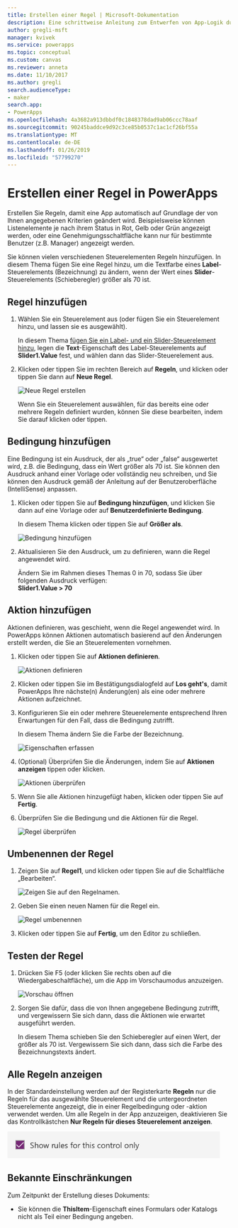 ```yaml
---
title: Erstellen einer Regel | Microsoft-Dokumentation
description: Eine schrittweise Anleitung zum Entwerfen von App-Logik durch Erstellen von Regeln
author: gregli-msft
manager: kvivek
ms.service: powerapps
ms.topic: conceptual
ms.custom: canvas
ms.reviewer: anneta
ms.date: 11/10/2017
ms.author: gregli
search.audienceType:
- maker
search.app:
- PowerApps
ms.openlocfilehash: 4a3682a913dbbdf0c1848378dad9ab06ccc78aaf
ms.sourcegitcommit: 90245baddce9d92c3ce85b0537c1ac1cf26bf55a
ms.translationtype: MT
ms.contentlocale: de-DE
ms.lasthandoff: 01/26/2019
ms.locfileid: "57799270"
---
```

# <a name="create-a-rule-in-powerapps"></a>Erstellen einer Regel in PowerApps
Erstellen Sie Regeln, damit eine App automatisch auf Grundlage der von Ihnen angegebenen Kriterien geändert wird. Beispielsweise können Listenelemente je nach ihrem Status in Rot, Gelb oder Grün angezeigt werden, oder eine Genehmigungsschaltfläche kann nur für bestimmte Benutzer (z.B. Manager) angezeigt werden.

Sie können vielen verschiedenen Steuerelementen Regeln hinzufügen. In diesem Thema fügen Sie eine Regel hinzu, um die Textfarbe eines **Label**-Steuerelements (Bezeichnung) zu ändern, wenn der Wert eines **Slider**-Steuerelements (Schieberegler) größer als 70 ist.

## <a name="add-a-rule"></a>Regel hinzufügen
1. Wählen Sie ein Steuerelement aus (oder fügen Sie ein Steuerelement hinzu, und lassen sie es ausgewählt).

    In diesem Thema [fügen Sie ein Label- und ein Slider-Steuerelement hinzu](add-configure-controls.md), legen die **Text**-Eigenschaft des Label-Steuerelements auf **Slider1.Value** fest, und wählen dann das Slider-Steuerelement aus.

1. Klicken oder tippen Sie im rechten Bereich auf **Regeln**, und klicken oder tippen Sie dann auf **Neue Regel**.

    ![Neue Regel erstellen](./media/working-with-rules/new-rule.png)

    Wenn Sie ein Steuerelement auswählen, für das bereits eine oder mehrere Regeln definiert wurden, können Sie diese bearbeiten, indem Sie darauf klicken oder tippen.  

## <a name="add-a-condition"></a>Bedingung hinzufügen
Eine Bedingung ist ein Ausdruck, der als „true“ oder „false“ ausgewertet wird, z.B. die Bedingung, dass ein Wert größer als 70 ist. Sie können den Ausdruck anhand einer Vorlage oder vollständig neu schreiben, und Sie können den Ausdruck gemäß der Anleitung auf der Benutzeroberfläche (IntelliSense) anpassen.

1. Klicken oder tippen Sie auf **Bedingung hinzufügen**, und klicken Sie dann auf eine Vorlage oder auf **Benutzerdefinierte Bedingung**.

    In diesem Thema klicken oder tippen Sie auf **Größer als**.

    ![Bedingung hinzufügen](./media/working-with-rules/rule-conditions.png)

1. Aktualisieren Sie den Ausdruck, um zu definieren, wann die Regel angewendet wird.

    Ändern Sie im Rahmen dieses Themas 0 in 70, sodass Sie über folgenden Ausdruck verfügen:  <br>**Slider1.Value > 70**

## <a name="add-an-action"></a>Aktion hinzufügen
Aktionen definieren, was geschieht, wenn die Regel angewendet wird. In PowerApps können Aktionen automatisch basierend auf den Änderungen erstellt werden, die Sie an Steuerelementen vornehmen.

1. Klicken oder tippen Sie auf **Aktionen definieren**.

    ![Aktionen definieren](./media/working-with-rules/rule-define-actions.png)

1. Klicken oder tippen Sie im Bestätigungsdialogfeld auf **Los geht's**, damit PowerApps Ihre nächste(n) Änderung(en) als eine oder mehrere Aktionen aufzeichnet.

1. Konfigurieren Sie ein oder mehrere Steuerelemente entsprechend Ihren Erwartungen für den Fall, dass die Bedingung zutrifft.

    In diesem Thema ändern Sie die Farbe der Bezeichnung.

    ![Eigenschaften erfassen](./media/working-with-rules/rule-capture-properties.png)

1. (Optional) Überprüfen Sie die Änderungen, indem Sie auf **Aktionen anzeigen** tippen oder klicken.

    ![Aktionen überprüfen](./media/working-with-rules/rule-review-actions.png)

1. Wenn Sie alle Aktionen hinzugefügt haben, klicken oder tippen Sie auf **Fertig**.

1. Überprüfen Sie die Bedingung und die Aktionen für die Regel.

    ![Regel überprüfen](./media/working-with-rules/rule-review.png)

## <a name="rename-the-rule"></a>Umbenennen der Regel

1. Zeigen Sie auf **Regel1**, und klicken oder tippen Sie auf die Schaltfläche „Bearbeiten“.

    ![Zeigen Sie auf den Regelnamen.](./media/working-with-rules/hover-over-rules_name.png)

1. Geben Sie einen neuen Namen für die Regel ein.

    ![Regel umbenennen](./media/working-with-rules/rename-rule.png)

1. Klicken oder tippen Sie auf **Fertig**, um den Editor zu schließen.

## <a name="test-the-rule"></a>Testen der Regel
1. Drücken Sie F5 (oder klicken Sie rechts oben auf die Wiedergabeschaltfläche), um die App im Vorschaumodus anzuzeigen.

    ![Vorschau öffnen](./media/working-with-rules/open-preview.png)

1. Sorgen Sie dafür, dass die von Ihnen angegebene Bedingung zutrifft, und vergewissern Sie sich dann, dass die Aktionen wie erwartet ausgeführt werden.

    In diesem Thema schieben Sie den Schieberegler auf einen Wert, der größer als 70 ist. Vergewissern Sie sich dann, dass sich die Farbe des Bezeichnungstexts ändert.

## <a name="see-all-rules"></a>Alle Regeln anzeigen
In der Standardeinstellung werden auf der Registerkarte **Regeln** nur die Regeln für das ausgewählte Steuerelement und die untergeordneten Steuerelemente angezeigt, die in einer Regelbedingung oder -aktion verwendet werden. Um alle Regeln in der App anzuzeigen, deaktivieren Sie das Kontrollkästchen **Nur Regeln für dieses Steuerelement anzeigen**.

![Filter entfernen](./media/working-with-rules/rules-filter.png)

## <a name="known-limitations"></a>Bekannte Einschränkungen
Zum Zeitpunkt der Erstellung dieses Dokuments:

* Sie können die **ThisItem**-Eigenschaft eines Formulars oder Katalogs nicht als Teil einer Bedingung angeben.
